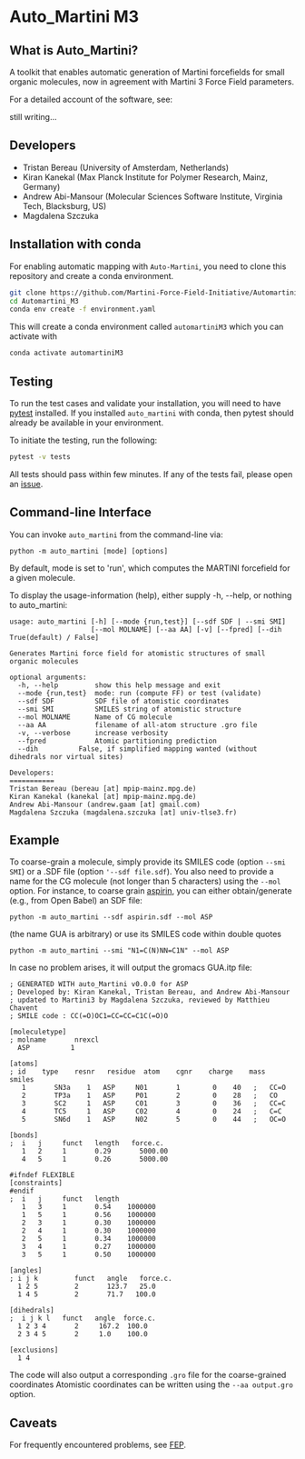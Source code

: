 Auto_Martini M3
============

## What is Auto_Martini?

A toolkit that enables automatic generation of Martini forcefields for small organic molecules, now in agreement with Martini 3 Force Field parameters. 

For a detailed account of the software, see:

still writing...

## Developers

* Tristan Bereau (University of Amsterdam, Netherlands)   
* Kiran Kanekal (Max Planck Institute for Polymer Research, Mainz, Germany)     
* Andrew Abi-Mansour (Molecular Sciences Software Institute, Virginia Tech, Blacksburg, US)
* Magdalena Szczuka

## Installation with conda

 For enabling automatic mapping with `Auto-Martini`, you need to clone this repository and create a conda environment.

```bash
git clone https://github.com/Martini-Force-Field-Initiative/Automartini_M3.git
cd Automartini_M3
conda env create -f environment.yaml
```

This will create a conda environment called `automartiniM3` which you can activate with

```bash
conda activate automartiniM3
```

## Testing

To run the test cases and validate your installation, you will need to have [pytest](https://docs.pytest.org/en/stable/getting-started.html) 
installed. If you installed `auto_martini` with conda, then pytest should already be available in your environment.

To initiate the testing, run the following:
```bash
pytest -v tests
```

All tests should pass within few minutes. If any of the tests fail, please open an [issue](https://github.com/tbereau/auto_martini/issues).

## Command-line Interface
You can invoke `auto_martini` from the command-line via:
```
python -m auto_martini [mode] [options]
```
By default, mode is set to 'run', which computes the MARTINI forcefield for a given molecule.

To display the usage-information (help), either supply -h, --help, or nothing to auto_martini:
 
```
usage: auto_martini [-h] [--mode {run,test}] [--sdf SDF | --smi SMI]
                    [--mol MOLNAME] [--aa AA] [-v] [--fpred] [--dih True(default) / False]

Generates Martini force field for atomistic structures of small organic molecules

optional arguments:
  -h, --help         show this help message and exit
  --mode {run,test}  mode: run (compute FF) or test (validate)
  --sdf SDF          SDF file of atomistic coordinates
  --smi SMI          SMILES string of atomistic structure
  --mol MOLNAME      Name of CG molecule
  --aa AA            filename of all-atom structure .gro file
  -v, --verbose      increase verbosity
  --fpred            Atomic partitioning prediction
  --dih		     False, if simplified mapping wanted (without dihedrals nor virtual sites)

Developers:
===========
Tristan Bereau (bereau [at] mpip-mainz.mpg.de)
Kiran Kanekal (kanekal [at] mpip-mainz.mpg.de)
Andrew Abi-Mansour (andrew.gaam [at] gmail.com)
Magdalena Szczuka (magdalena.szczuka [at] univ-tlse3.fr)
```

## Example
To coarse-grain a molecule, simply provide its SMILES code (option `--smi SMI`) or a .SDF file (option `'--sdf file.sdf`). You also need to provide a name for the CG molecule (not longer than 5 characters) using the `--mol` option.  For instance, to coarse grain [aspirin](https://pubchem.ncbi.nlm.nih.gov/compound/2244#section=2D-Structure), you can either obtain/generate (e.g., from Open Babel) an SDF file:
```
python -m auto_martini --sdf aspirin.sdf --mol ASP 
```
(the name GUA is arbitrary) or use its SMILES code within double quotes
```
python -m auto_martini --smi "N1=C(N)NN=C1N" --mol ASP 
```
In case no problem arises, it will output the gromacs GUA.itp file:
```
; GENERATED WITH auto_Martini v0.0.0 for ASP
; Developed by: Kiran Kanekal, Tristan Bereau, and Andrew Abi-Mansour
; updated to Martini3 by Magdalena Szczuka, reviewed by Matthieu Chavent 
; SMILE code : CC(=O)OC1=CC=CC=C1C(=O)O

[moleculetype]
; molname       nrexcl
  ASP          1

[atoms]
; id    type    resnr   residue  atom    cgnr    charge    mass  smiles
   1       SN3a    1   ASP     N01       1        0    40   ;   CC=O
   2       TP3a    1   ASP     P01       2        0    28   ;   CO
   3       SC2     1   ASP     C01       3        0    36   ;   CC=C
   4       TC5     1   ASP     C02       4        0    24   ;   C=C
   5       SN6d    1   ASP     N02       5        0    44   ;   OC=O

[bonds]
;  i   j     funct   length   force.c.
   1   2     1       0.29       5000.00
   4   5     1       0.26       5000.00

#ifndef FLEXIBLE
[constraints]
#endif
;  i   j     funct   length
   1   3     1       0.54    1000000
   1   5     1       0.56    1000000
   2   3     1       0.30    1000000
   2   4     1       0.30    1000000
   2   5     1       0.34    1000000
   3   4     1       0.27    1000000
   3   5     1       0.50    1000000

[angles]
; i j k         funct   angle   force.c.
  1 2 5         2       123.7   25.0
  1 4 5         2       71.7   100.0

[dihedrals]
;  i j k l   funct   angle  force.c.
  1 2 3 4       2     167.2  100.0
  2 3 4 5       2     1.0    100.0

[exclusions]
  1 4

```
The code will also output a corresponding `.gro` file for the coarse-grained coordinates
Atomistic coordinates can be written using the `--aa output.gro` option.

## Caveats

For frequently encountered problems, see [FEP](FEP.md).

